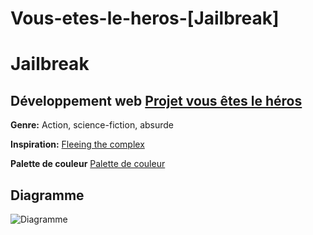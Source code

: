 # Vous-etes-le-heros-[Jailbreak]
# Jailbreak 
## Développement web [Projet vous êtes le héros](https://smnarnold.com/projets/vous-etes-le-heros)

**Genre:**
Action, science-fiction, absurde

**Inspiration:** [Fleeing the complex](http://www.rustylake.com/adventure-games/rusty-lake-paradise.html)

**Palette de couleur** 
[Palette de couleur](https://coolors.co/303036-ed701d-fbfffe-1b1b1e-96031a)

## Diagramme
![Diagramme](../Vous-etes-le-heros--Jailbreak-/assets/plan-aventure-interactive.jpg)
